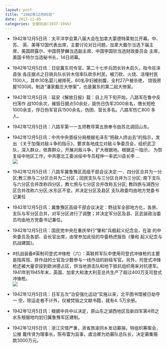 ```yaml
---
layout: post
title: "1942年12月05日"
date: 2017-12-05
categories: 全面抗战(1937-1945)
---
```


<meta name="referrer" content="no-referrer" />

- 1942年12月5日讯：太平洋学会第八届大会在加拿大蒙德特莱勃兰开幕。中、苏、 英、美等12国代表出席，主要讨论对日问题。加拿大戴尔当选下届主 席，美国顾露尔、中国蒋梦麟当选副主席，中国李国钦当选财政委员会 主席，美国卡特尔当选秘书长，14日闭幕。 

- 1942年12月5日讯：日驻冀东司令官、第二十七步兵团长铃木启久，指令驻涞县张 各庄据点之日骑兵队长铃木信率队砍杀村民，被刀砍、火烧、活埋村民 1100人，其中30名婴儿被摔死，60名孕妇被剖腹，全村27户被杀绝， 烧毁房屋1030间，制造“潘家戴庄大惨案”，也是冀东的第二起大惨案。 

- 1942年12月5日讯：延安《解放日报》载：自上月下旬开始，八路军在鲁中反扫荡作 战100余次，摧毁日据点50余处，毙伤日伪军2000余名，缴长短枪 1000余支，俘日伪军官兵1500余名，伪团、营长多名。八路军伤亡800 多人。 

- 1942年12月5日讯：八路军第一一五师教导第五旅奉令由苏北调回山东。 

- 1942年12月5日讯：中共中央晋绥分局根据毛泽东“把敌人挤出去”的指示，发出 《关于加强对敌斗争的指示》，要求各地成立对敌斗争委员会，组织武卫 队，深入群众，依靠群众，开展对敌斗争，扩大根据地。根据这一指示， 为恢复绥中地区工作，中共塞北工委派绥中专员程仲一率武川县长李 ... <br/><img src="https://wx1.sinaimg.cn/large/aca367d8ly1fm63gav5umj20c809074b.jpg" />

- 1942年12月5日讯：八路军冀鲁豫区高级干部会议决定:一、四分区合并为一分区;教三旅与二分区合并为二分区；回民支队与三分区合并为三分区; 南下支队与六分区合并改称四分区，教七旅与七分区合并改称五分区; 教四旅与湖西分区合并改称六分区;水东区不变。并决定分区及县区 支队政委均由地方党委书记兼任 

- 1942年12月5日讯：冀鲁豫区高级干部会议决定：野战军全部地方化，各旅、支队与军分区合并，对军分区进行了调整；并决定军分区及县、区武装政治委员均由地方党委书记兼任。 

- 1942年12月5日讯：国民党中央在重庆举行“肇和”兵舰起义纪念会，在渝 的中央委员及各部、会长官出席，由曾参加此役的中委杨虎报告《肇和 起义纪念与抗战建国》。 

- #抗战装备#英制司登式冲锋枪（六）：英联邦军队中使用司登式冲锋枪的主要是指挥班、排作战的士官及少数参与一线作战的尉级军官。另外，司登式冲锋枪还被大量空投到欧洲德占区，供当地游击队和地下抵抗组织用来对抗德军。1941年到1945年末，英国、加拿大和澳大利亚总共生产了超过400万支司登式冲锋枪。 <br/><img src="https://wx2.sinaimg.cn/large/aca367d8ly1fm5nuh2pdej20b50sqq7g.jpg" />

- 1942年12月5日讯：日军五次“治安强化运动”实施以来，北平图书馆被日劫夺一 空，除运走者不计外，仅被焚毁之文献书籍，就有4. 5万余册。 

- 1942年12月5日讯：根据中共中以决定，原山东之湖西地区及新四军第4师之水东根据地均划归冀鲁豫军区建制。 

- 1942年12月5日讯：浙江灾情严重，浙省旅渝同乡发动募捐，特组织筹赈会，公推 戴传贤为理事长，陈布雷为监事，虞洽卿为劝募队总队长，决定募集赈 款3000万元。 


